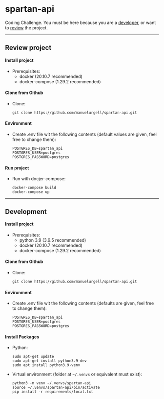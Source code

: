 # spartan-api
Coding Challenge. You must be here because you are a [developer](#development), or want to [review](#review-project) the project.
***
## Review project

#### Install project

- Prerequisites:
  - docker (20.10.7 recommended)
  - docker-compose (1.29.2 recommended)

#### Clone from Github
- Clone:
  ```
  git clone https://github.com/manuelurgell/spartan-api.git
  ```

#### Environment
- Create .env file wit the following contents (default values are given, feel free to change them):
  ```
  POSTGRES_DB=spartan_api
  POSTGRES_USER=postgres
  POSTGRES_PASSWORD=postgres
  ```

#### Run project
- Run with docjer-compose:
  ```
  docker-compose build
  docker-compose up
  ```
***
## Development

#### Install project

- Prerequisites:
  - python 3.9 (3.9.5 recommended)
  - docker (20.10.7 recommended)
  - docker-compose (1.29.2 recommended)

#### Clone from Github
- Clone:
  ```
  git clone https://github.com/manuelurgell/spartan-api.git
  ```

#### Environment
- Create .env file wit the following contents (defaults are given, feel free to change them):
  ```
  POSTGRES_DB=spartan_api
  POSTGRES_USER=postgres
  POSTGRES_PASSWORD=postgres
  ```
#### Install Packages
- Python:
  ```
  sudo apt-get update
  sudo apt-get install python3.9-dev
  sudo apt install python3.9-venv
  ```
- Virtual environment (folder at `~/.venvs` or equivalent must exist):
  ```
  python3 -m venv ~/.venvs/spartan-api
  source ~/.venvs/spartan-api/bin/activate
  pip install -r requirements/local.txt
  ```
